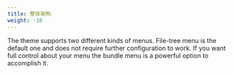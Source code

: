 ```yaml
---
title: 整体架构
weight: -10
---
```



The theme supports two different kinds of menus. File-tree menu is the default one and does not require further configuration to work. If you want full control about your menu the bundle menu is a powerful option to accomplish it.
